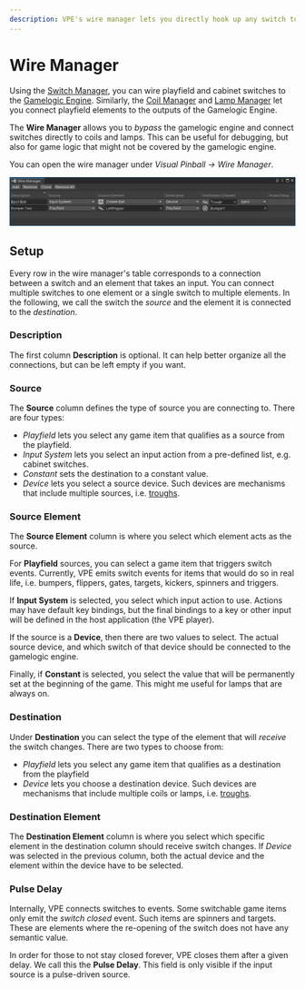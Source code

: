 ```yaml
---
description: VPE's wire manager lets you directly hook up any switch to any coil or lamp.
---
```

# Wire Manager

Using the [Switch Manager](switch-manager.md), you can wire playfield and cabinet switches to the [Gamelogic Engine](../manual/gamelogic-engine.md). Similarly, the [Coil Manager](coil-manager.md) and [Lamp Manager](#) let you connect playfield elements to the outputs of the Gamelogic Engine.

The **Wire Manager** allows you to *bypass* the gamelogic engine and connect switches directly to coils and lamps. This can be useful for debugging, but also for game logic that might not be covered by the gamelogic engine.

You can open the wire manager under *Visual Pinball -> Wire Manager*.

![Wire Manager](wire-manager.png)

## Setup

Every row in the wire manager's table corresponds to a connection between a switch and an element that takes an input. You can connect multiple switches to one element or a single switch to multiple elements. In the following, we call the switch the *source* and the element it is connected to the *destination*.

### Description

The first column **Description** is optional. It can help better organize all the connections, but can be left empty if you want.

### Source

The **Source** column defines the type of source you are connecting to. There are four types:

- *Playfield* lets you select any game item that qualifies as a source from the playfield.
- *Input System* lets you select an input action from a pre-defined list, e.g. cabinet switches.
- *Constant* sets the destination to a constant value.
- *Device* lets you select a source device. Such devices are mechanisms that include multiple sources, i.e. [troughs](../manual/mechanisms/troughs.md).

### Source Element

The **Source Element** column is where you select which element acts as the source.

For **Playfield** sources, you can select a game item that triggers switch events. Currently, VPE emits switch events for items that would do so in real life, i.e. bumpers, flippers, gates, targets, kickers, spinners and triggers.

If **Input System** is selected, you select which input action to use. Actions may have default key bindings, but the final bindings to a key or other input will be defined in the host application (the VPE player).

If the source is a **Device**, then there are two values to select. The actual source device, and which switch of that device should be connected to the gamelogic engine.

Finally, if **Constant** is selected, you select the value that will be permanently set at the beginning of the game. This might me useful for lamps that are always on.

### Destination

Under **Destination** you can select the type of the element that will *receive* the switch changes. There are two types to choose from:

- *Playfield* lets you select any game item that qualifies as a destination from the playfield
- *Device* lets you choose a destination device. Such devices are mechanisms that include multiple coils or lamps, i.e. [troughs](../manual/mechanisms/troughs.md).

### Destination Element

The **Destination Element** column is where you select which specific element in the destination column should receive switch changes. If *Device* was selected in the previous column, both the actual device and the element within the device have to be selected.

### Pulse Delay

Internally, VPE connects switches to events. Some switchable game items only emit the *switch closed* event. Such items are spinners and targets. These are elements where the re-opening of the switch does not have any semantic value.

In order for those to not stay closed forever, VPE closes them after a given delay. We call this the **Pulse Delay**. This field is only visible if the input source is a pulse-driven source.
